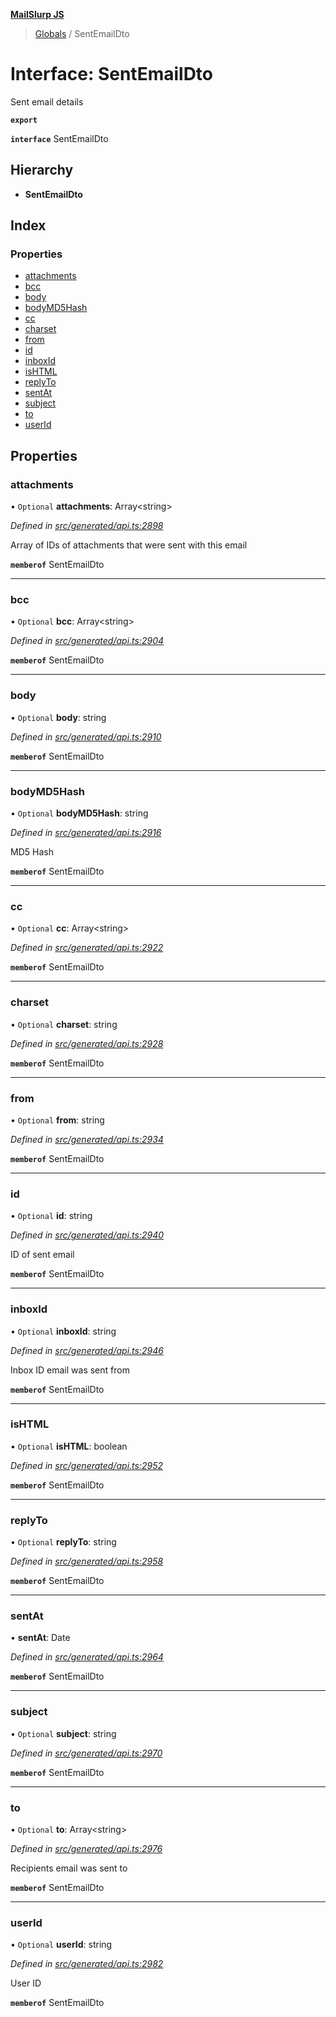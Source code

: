 **[MailSlurp JS](../README.md)**

> [Globals](../README.md) / SentEmailDto

# Interface: SentEmailDto

Sent email details

**`export`** 

**`interface`** SentEmailDto

## Hierarchy

* **SentEmailDto**

## Index

### Properties

* [attachments](sentemaildto.md#attachments)
* [bcc](sentemaildto.md#bcc)
* [body](sentemaildto.md#body)
* [bodyMD5Hash](sentemaildto.md#bodymd5hash)
* [cc](sentemaildto.md#cc)
* [charset](sentemaildto.md#charset)
* [from](sentemaildto.md#from)
* [id](sentemaildto.md#id)
* [inboxId](sentemaildto.md#inboxid)
* [isHTML](sentemaildto.md#ishtml)
* [replyTo](sentemaildto.md#replyto)
* [sentAt](sentemaildto.md#sentat)
* [subject](sentemaildto.md#subject)
* [to](sentemaildto.md#to)
* [userId](sentemaildto.md#userid)

## Properties

### attachments

• `Optional` **attachments**: Array\<string>

*Defined in [src/generated/api.ts:2898](https://github.com/mailslurp/mailslurp-client/blob/c889afa/src/generated/api.ts#L2898)*

Array of IDs of attachments that were sent with this email

**`memberof`** SentEmailDto

___

### bcc

• `Optional` **bcc**: Array\<string>

*Defined in [src/generated/api.ts:2904](https://github.com/mailslurp/mailslurp-client/blob/c889afa/src/generated/api.ts#L2904)*

**`memberof`** SentEmailDto

___

### body

• `Optional` **body**: string

*Defined in [src/generated/api.ts:2910](https://github.com/mailslurp/mailslurp-client/blob/c889afa/src/generated/api.ts#L2910)*

**`memberof`** SentEmailDto

___

### bodyMD5Hash

• `Optional` **bodyMD5Hash**: string

*Defined in [src/generated/api.ts:2916](https://github.com/mailslurp/mailslurp-client/blob/c889afa/src/generated/api.ts#L2916)*

MD5 Hash

**`memberof`** SentEmailDto

___

### cc

• `Optional` **cc**: Array\<string>

*Defined in [src/generated/api.ts:2922](https://github.com/mailslurp/mailslurp-client/blob/c889afa/src/generated/api.ts#L2922)*

**`memberof`** SentEmailDto

___

### charset

• `Optional` **charset**: string

*Defined in [src/generated/api.ts:2928](https://github.com/mailslurp/mailslurp-client/blob/c889afa/src/generated/api.ts#L2928)*

**`memberof`** SentEmailDto

___

### from

• `Optional` **from**: string

*Defined in [src/generated/api.ts:2934](https://github.com/mailslurp/mailslurp-client/blob/c889afa/src/generated/api.ts#L2934)*

**`memberof`** SentEmailDto

___

### id

• `Optional` **id**: string

*Defined in [src/generated/api.ts:2940](https://github.com/mailslurp/mailslurp-client/blob/c889afa/src/generated/api.ts#L2940)*

ID of sent email

**`memberof`** SentEmailDto

___

### inboxId

• `Optional` **inboxId**: string

*Defined in [src/generated/api.ts:2946](https://github.com/mailslurp/mailslurp-client/blob/c889afa/src/generated/api.ts#L2946)*

Inbox ID email was sent from

**`memberof`** SentEmailDto

___

### isHTML

• `Optional` **isHTML**: boolean

*Defined in [src/generated/api.ts:2952](https://github.com/mailslurp/mailslurp-client/blob/c889afa/src/generated/api.ts#L2952)*

**`memberof`** SentEmailDto

___

### replyTo

• `Optional` **replyTo**: string

*Defined in [src/generated/api.ts:2958](https://github.com/mailslurp/mailslurp-client/blob/c889afa/src/generated/api.ts#L2958)*

**`memberof`** SentEmailDto

___

### sentAt

•  **sentAt**: Date

*Defined in [src/generated/api.ts:2964](https://github.com/mailslurp/mailslurp-client/blob/c889afa/src/generated/api.ts#L2964)*

**`memberof`** SentEmailDto

___

### subject

• `Optional` **subject**: string

*Defined in [src/generated/api.ts:2970](https://github.com/mailslurp/mailslurp-client/blob/c889afa/src/generated/api.ts#L2970)*

**`memberof`** SentEmailDto

___

### to

• `Optional` **to**: Array\<string>

*Defined in [src/generated/api.ts:2976](https://github.com/mailslurp/mailslurp-client/blob/c889afa/src/generated/api.ts#L2976)*

Recipients email was sent to

**`memberof`** SentEmailDto

___

### userId

• `Optional` **userId**: string

*Defined in [src/generated/api.ts:2982](https://github.com/mailslurp/mailslurp-client/blob/c889afa/src/generated/api.ts#L2982)*

User ID

**`memberof`** SentEmailDto
